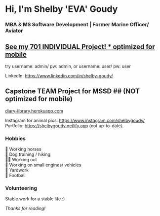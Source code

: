 # Hi, I'm Shelby 'EVA' Goudy #
### MBA & MS Software Development | Former Marine Officer/ Aviator  ###


## [See my 701 INDIVIDUAL Project! * optimized for mobile](https://get-sweaty2.herokuapp.com/)
try username: admin/ pw: admin, or username: user/ pw: user
  

LinkedIn: https://www.linkedin.com/in/shelby-goudy/  



## Capstone TEAM Project for MSSD ##  (NOT optimized for mobile)
<a href="diary-library.herokuapp.com" target="_blank">diary-library.herokuapp.com</a>

Instagram for animal pics: https://www.instagram.com/shelbygoudy/   
Portfolio: https://shelbygoudy.netlify.app  (not up-to-date).  

### Hobbies ###
🐴 Working horses  
🐶 Dog training / hiking  
🏋️‍♀️ Working out   
🚚 Working on small engines/ vehicles  
🚜 Yardwork  
🏈 Football  

### Volunteering ###
Stable work for a stable life :) 

*Thanks for reading!*
<!---
sgoudy/sgoudy is a ✨ special ✨ repository because its `README.md` (this file) appears on your GitHub profile.
You can click the Preview link to take a look at your changes.
--->
